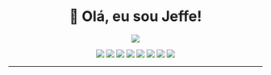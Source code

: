 <!-- README.md -->

<h1 align="center">👋 Olá, eu sou Jeffe!</h1>

<p align="center">
  <img src="https://img.shields.io/badge/Desenvolvedor-A%2B-brightgreen?style=for-the-badge" />
</p>

<p align="center">
  <!-- Linguagens -->
  <img src="https://img.shields.io/badge/Python-3776AB?style=for-the-badge&logo=python&logoColor=white" />
  <img src="https://img.shields.io/badge/Elixir-6E4A7E?style=for-the-badge&logo=elixir&logoColor=white" />
  <img src="https://img.shields.io/badge/PHP-777BB4?style=for-the-badge&logo=php&logoColor=white" />
  <img src="https://img.shields.io/badge/Lua-2C2D72?style=for-the-badge&logo=lua&logoColor=white" >
  <!-- Tecnologias extras -->
  <img src="https://img.shields.io/badge/GraphQL-E10098?style=for-the-badge&logo=graphql&logoColor=white" />
  <img src="https://img.shields.io/badge/Swagger-85EA2D?style=for-the-badge&logo=swagger&logoColor=black" />
  <img src="https://img.shields.io/badge/PostgreSQL-4169E1?style=for-the-badge&logo=postgresql&logoColor=white" />
  <img src="https://img.shields.io/badge/Redis-DC382D?style=for-the-badge&logo=redis&logoColor=white" />
</p>

---


